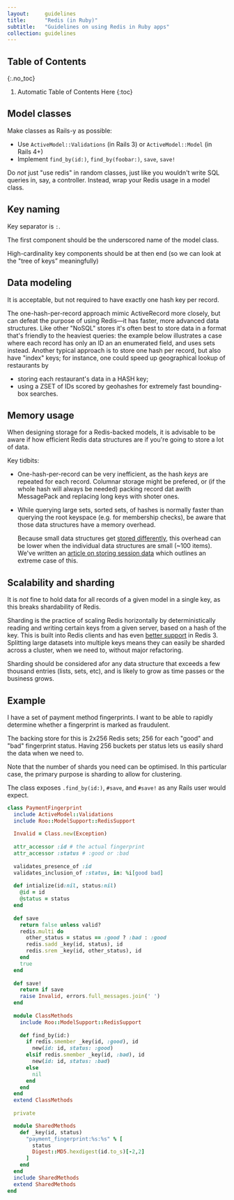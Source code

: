 ```yaml
---
layout:     guidelines
title:      "Redis (in Ruby)"
subtitle:   "Guidelines on using Redis in Ruby apps"
collection: guidelines
---
```


## Table of Contents
{:.no_toc}

1. Automatic Table of Contents Here
{:toc}

## Model classes

Make classes as Rails-y as possible:
- Use `ActiveModel::Validations` (in Rails 3) or `ActiveModel::Model` (in Rails
  4+)
- Implement `find_by(id:)`, `find_by(foobar:)`, `save`, `save!`

Do _not_ just "use redis" in random classes, just like you wouldn't write SQL
queries in, say, a controller. Instead, wrap your Redis usage in a model class.


## Key naming

Key separator is `:`.

The first component should be the underscored name of the model class.

High-cardinality key components should be at then end (so we can look at the
"tree of keys” meaningfully)

## Data modeling

It is acceptable, but not required to have exactly one hash key per record.

The one-hash-per-record approach mimic ActiveRecord more closely, but can defeat
the purpose of using Redis—it has faster, more advanced data structures. Like
other "NoSQL" stores it's often best to store data in a format that's friendly
to the heaviest queries: the example below illustrates a case where each record
has only an ID an an enumerated field, and uses sets instead.  Another typical
approach is to store one hash per record, but also have "index" keys; for
instance, one could speed up geographical lookup of restaurants by

- storing each restaurant's data in a HASH key;
- using a ZSET of IDs scored by geohashes for extremely fast bounding-box
  searches.


## Memory usage

When designing storage for a Redis-backed models, it is advisable to be aware if
how efficient Redis data structures are if you're going to store a lot of data.

Key tidbits:

- One-hash-per-record can be very inefficient, as the hash _keys_ are repeated
  for each record. Columnar storage might be prefered, or (if the whole hash
  will always be needed) packing record dat awith MessagePack and replacing long
  keys with shoter ones.
- While querying large sets, sorted sets, of hashes is normally faster than
  querying the root keyspace (e.g. for membership checks), be aware that those
  data structures have a memory overhead.

  Because small data structures get [stored
  differently](http://redis.io/topics/memory-optimization), this overhead can be
  lower when the individual data structures are small (~100 items). We've
  written an [article on storing session
  data](http://deliveroo.engineering/2016/10/07/optimising-session-key-storage.html) which outlines an extreme case
  of this.


## Scalability and sharding

It is _not_ fine to hold data for all records of a given model in a single key,
as this breaks shardability of Redis.

Sharding is the practice of scaling Redis horizontally by deterministically
reading and writing certain keys from a given server, based on a hash of the
key. This is built into Redis clients and has even [better
support](http://redis.io/topics/cluster-tutorial) in Redis 3.  Splitting large
datasets into multiple keys means they can easily be sharded across a cluster,
when we need to, without major refactoring.

Sharding should be considered afor any data structure that exceeds a few
thousand entries (lists, sets, etc), and is likely to grow as time passes or the
business grows.

## Example

I have a set of payment method fingerprints.  I want to be able to rapidly
determine whether a fingerprint is marked as fraudulent.

The backing store for this is 2x256 Redis sets; 256 for each "good" and "bad"
fingerprint status. Having 256 buckets per status lets us easily shard the data
when we need to.

Note that the number of shards you need can be optimised. In this particular
case, the primary purpose is sharding to allow for clustering.

The class exposes `.find_by(id:)`, `#save`, and `#save!` as any Rails user would
expect.

```ruby
class PaymentFingerprint
  include ActiveModel::Validations
  include Roo::ModelSupport::RedisSupport
  
  Invalid = Class.new(Exception)
  
  attr_accessor :id # the actual fingerprint
  attr_accessor :status # :good or :bad
  
  validates_presence_of :id
  validates_inclusion_of :status, in: %i[good bad]
  
  def intialize(id:nil, status:nil)
    @id = id
    @status = status
  end
  
  def save
    return false unless valid?
    redis.multi do
      other_status = status == :good ? :bad : :good
      redis.sadd _key(id, status), id
      redis.srem _key(id, other_status), id
    end
    true
  end
  
  def save!
    return if save
    raise Invalid, errors.full_messages.join(' ')
  end
  
  module ClassMethods
    include Roo::ModelSupport::RedisSupport
    
    def find_by(id:)
      if redis.smember _key(id, :good), id
        new(id: id, status: :good)
      elsif redis.smember _key(id, :bad), id
        new(id: id, status: :bad)
      else
        nil
      end
    end
  end
  extend ClassMethods
  
  private

  module SharedMethods
    def _key(id, status)
      "payment_fingerprint:%s:%s" % [
        status
        Digest::MD5.hexdigest(id.to_s)[-2,2]
      ]
    end
  end
  include SharedMethods
  extend SharedMethods
end
```
